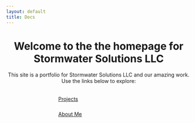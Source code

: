 ```yaml
---
layout: default
title: Docs
---
```


<div style="text-align: center; margin: 2rem 0;">
  <h1>Welcome to the the homepage for Stormwater Solutions LLC</h1>
  
  <p>This site is a portfolio for Stormwater Solutions LLC and our amazing work. Use the links below to explore:</p>
</div>

<div style="display: flex; flex-direction: column; align-items: center; gap: 1.5rem; margin: 2rem 0;">
  <a href="{{ '/projects/' | relative_url }}" class="btn btn-primary btn-lg" style="width: 220px;">Projects</a>
  <a href="{{ '/about/' | relative_url }}" class="btn btn-outline-primary btn-lg" style="width: 220px;">About Me</a>
</div>
